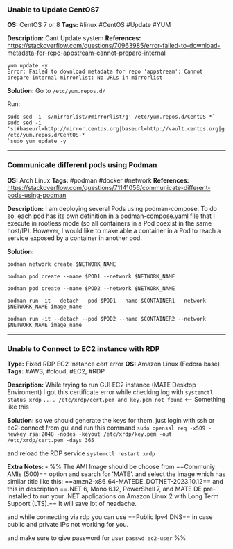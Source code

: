 ### Unable to Update CentOS7
**OS:** CentOS 7 or 8
**Tags:** #linux #CentOS #Update #YUM

**Description:** Cant Update system
**References:** https://stackoverflow.com/questions/70963985/error-failed-to-download-metadata-for-repo-appstream-cannot-prepare-internal

```
yum update -y
Error: Failed to download metadata for repo 'appstream': Cannot prepare internal mirrorlist: No URLs in mirrorlist
```

**Solution:** 
Go to `/etc/yum.repos.d/`

Run:
```
sudo sed -i 's/mirrorlist/#mirrorlist/g' /etc/yum.repos.d/CentOS-*`
sudo sed -i 's|#baseurl=http://mirror.centos.org|baseurl=http://vault.centos.org|g' /etc/yum.repos.d/CentOS-*
`sudo yum update -y
```

---
### Communicate different pods using Podman

**OS:** Arch Linux
**Tags:** #podman #docker #network
**References:** https://stackoverflow.com/questions/71141056/communicate-different-pods-using-podman

**Description:**
I am deploying several Pods using podman-compose. To do so, each pod has its own definition in a podman-compose.yaml file that I execute in rootless mode (so all containers in a Pod coexist in the same host/IP). However, I would like to make able a container in a Pod to reach a service exposed by a container in another pod.

**Solution:**
```
podman network create $NETWORK_NAME

podman pod create --name $POD1 --network $NETWORK_NAME

podman pod create --name $POD2 --network $NETWORK_NAME

podman run -it --detach --pod $POD1 --name $CONTAINER1 --network $NETWORK_NAME image_name

podman run -it --detach --pod $POD2 --name $CONTAINER2 --network $NETWORK_NAME image_name

```

---
### Unable to Connect to EC2 instance with RDP 

**Type:** Fixed RDP EC2 Instance cert error
**OS:** Amazon Linux (Fedora base)
**Tags:** #AWS, #cloud, #EC2, #RDP 

**Description:** 
While trying to run GUI EC2 instance (MATE Desktop Enviroment) I got this certificate error while checking log with
`systemctl status xrdp`
`.... /etc/xrdp/cert.pem and key.pem not found` <-- Something like this

**Solution:**
so we should generate the keys for them.
just login with ssh or ec2-connect from gui
and run this command 
`sudo openssl req -x509 -newkey rsa:2048 -nodes -keyout /etc/xrdp/key.pem -out /etc/xrdp/cert.pem -days 365`

and reload the RDP service
`systemctl restart xrdp`

**Extra Notes: -**
%%
The AMI Image should be choose from ==Communiy AMIs (500)== option and search for 'MATE'.
and select the image which has similar title like this: ==amzn2-x86_64-MATEDE_DOTNET-2023.10.12== and this in description ==.NET 6, Mono 6.12, PowerShell 7, and MATE DE pre-installed to run your .NET applications on Amazon Linux 2 with Long Term Support (LTS).==
It will save lot of headache. 

and while connecting via rdp you can use ==Public Ipv4 DNS== in case public and private IPs not working for you.

and make sure to give password for user
`passwd ec2-user`
%% 